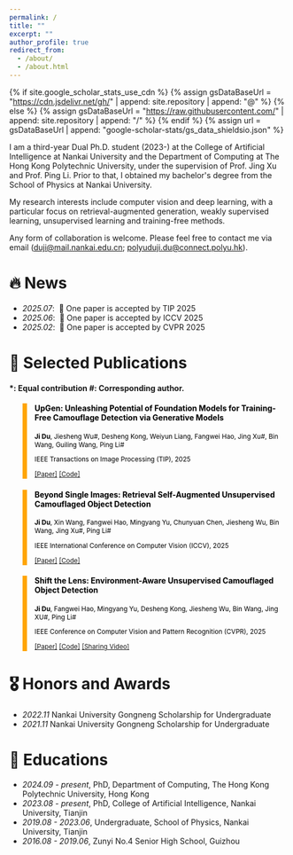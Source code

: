 ```yaml
---
permalink: /
title: ""
excerpt: ""
author_profile: true
redirect_from: 
  - /about/
  - /about.html
---
```


{% if site.google_scholar_stats_use_cdn %}
{% assign gsDataBaseUrl = "https://cdn.jsdelivr.net/gh/" | append: site.repository | append: "@" %}
{% else %}
{% assign gsDataBaseUrl = "https://raw.githubusercontent.com/" | append: site.repository | append: "/" %}
{% endif %}
{% assign url = gsDataBaseUrl | append: "google-scholar-stats/gs_data_shieldsio.json" %}

<span class='anchor' id='about-me'></span>

I am a third-year Dual Ph.D. student (2023-) at the College of Artificial Intelligence at Nankai University and the Department of Computing at The Hong Kong Polytechnic University, under the supervision of Prof. Jing Xu and Prof. Ping Li. Prior to that, I obtained my bachelor's degree from the School of Physics at Nankai University.

My research interests include computer vision and deep learning, with a particular focus on retrieval-augmented generation, weakly supervised learning, unsupervised learning and training-free methods.

Any form of collaboration is welcome. Please feel free to contact me via email (duji@mail.nankai.edu.cn; polyuduji.du@connect.polyu.hk).


# 🔥 News
- *2025.07*: &nbsp;🎉 One paper is accepted by TIP 2025
- *2025.06*: &nbsp;🎉 One paper is accepted by ICCV 2025
- *2025.02*: &nbsp;🎉 One paper is accepted by CVPR 2025

# 📝 Selected Publications 

#### *: Equal contribution #: Corresponding author.

<blockquote style="color: black;  border-width: 8px; border-color: orange">   
  <h4>UpGen: Unleashing Potential of Foundation Models for Training-Free Camouflage Detection via Generative Models</h4>   
  <sub><p style="line-height:15px"> <b>Ji Du</b>, Jiesheng Wu#, Desheng Kong, Weiyun Liang, Fangwei Hao, Jing Xu#, Bin Wang, Guiling Wang, Ping Li#</p> 
  <p style="line-height:15px">IEEE Transactions on Image Processing (TIP), 2025</p>   
  <p style="line-height:15px"> <a href="https://doi.org/10.1109/TIP.2025.3599101">[Paper]</a> <a href="https://github.com/xiaohainku/UpGen" class="redlink">[Code]</a> </p>   
  </sub>
</blockquote>

<blockquote style="color: black;  border-width: 8px; border-color: orange">   
  <h4>Beyond Single Images: Retrieval Self-Augmented Unsupervised Camouflaged Object Detection</h4>   
  <sub><p style="line-height:15px"> <b>Ji Du</b>, Xin Wang, Fangwei Hao, Mingyang Yu, Chunyuan Chen, Jiesheng Wu, Bin Wang, Jing Xu#, Ping Li#</p> 
  <p style="line-height:15px">IEEE International Conference on Computer Vision (ICCV), 2025</p>   
  <p style="line-height:15px"> <a href="https://iccv.thecvf.com/virtual/2025/poster/1636">[Paper]</a> <a href="https://github.com/xiaohainku/RISE" class="redlink">[Code]</a> </p>   
  </sub>
</blockquote>

<blockquote style="color: black;  border-width: 8px; border-color: orange">   
  <h4>Shift the Lens: Environment-Aware Unsupervised Camouflaged Object Detection</h4>   
  <sub><p style="line-height:15px"> <b>Ji Du</b>, Fangwei Hao, Mingyang Yu, Desheng Kong, Jiesheng Wu, Bin Wang, Jing XU#, Ping Li#</p> 
  <p style="line-height:15px">IEEE Conference on Computer Vision and Pattern Recognition (CVPR), 2025</p>   
  <p style="line-height:15px"> <a href="https://openaccess.thecvf.com/content/CVPR2025/html/Du_Shift_the_Lens_Environment-Aware_Unsupervised_Camouflaged_Object_Detection_CVPR_2025_paper.html">[Paper]</a> <a href="https://github.com/xiaohainku/EASE" class="redlink">[Code]</a> <a href="https://www.bilibili.com/video/BV1Tu8Dz5EsT/?share_source=copy_web&vd_source=678c5663eb1607760dc08b4ede52edf2" class="redlink">[Sharing Video]</a> </p>   
  </sub>
</blockquote>

# 🎖 Honors and Awards

- *2022.11*  Nankai University Gongneng Scholarship for Undergraduate
- *2021.11*  Nankai University Gongneng Scholarship for Undergraduate

# 📖 Educations

- *2024.09 - present*, PhD, Department of Computing, The Hong Kong Polytechnic University, Hong Kong
- *2023.08 - present*, PhD, College of Artificial Intelligence, Nankai University, Tianjin
- *2019.08 - 2023.06*, Undergraduate, School of Physics, Nankai University, Tianjin
- *2016.08 - 2019.06*, Zunyi No.4 Senior High School, Guizhou
